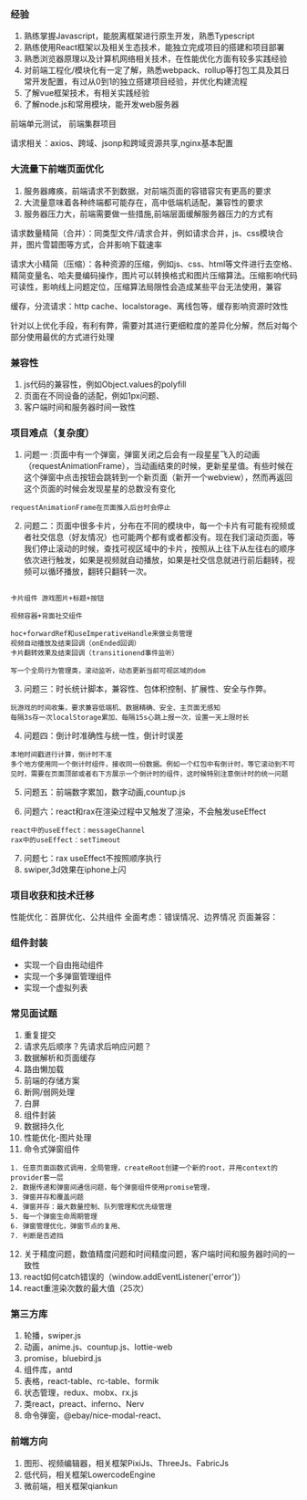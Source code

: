 ### 经验
1. 熟练掌握Javascript，能脱离框架进行原生开发，熟悉Typescript
2. 熟练使用React框架以及相关生态技术，能独立完成项目的搭建和项目部署
3. 熟悉浏览器原理以及计算机网络相关技术，在性能优化方面有较多实践经验
4. 对前端工程化/模块化有一定了解，熟悉webpack、rollup等打包工具及其日常开发配置，有过从0到1的独立搭建项目经验，并优化构建流程
5. 了解vue框架技术，有相关实践经验
6. 了解node.js和常用模块，能开发web服务器

前端单元测试，
前端集群项目

请求相关：axios、跨域、jsonp和跨域资源共享,nginx基本配置

### 大流量下前端页面优化

1. 服务器瘫痪，前端请求不到数据，对前端页面的容错容灾有更高的要求
2. 大流量意味着各种终端都可能存在，高中低端机适配，兼容性的要求
3. 服务器压力大，前端需要做一些措施,前端层面缓解服务器压力的方式有

请求数量精简（合并）：同类型文件/请求合并，例如请求合并，js、css模块合并，图片雪碧图等方式，合并影响下载速率

请求大小精简（压缩）：各种资源的压缩，例如js、css、html等文件进行去空格、精简变量名、哈夫曼编码操作，图片可以转换格式和图片压缩算法。压缩影响代码可读性，影响线上问题定位，压缩算法局限性会造成某些平台无法使用，兼容

缓存，分流请求：http cache、localstorage、离线包等，缓存影响资源时效性

针对以上优化手段，有利有弊，需要对其进行更细粒度的差异化分解，然后对每个部分使用最优的方式进行处理

### 兼容性
1. js代码的兼容性，例如Object.values的polyfill
2. 页面在不同设备的适配，例如1px问题、
3. 客户端时间和服务器时间一致性

### 项目难点（复杂度）

1. 问题一 :页面中有一个弹窗，弹窗关闭之后会有一段星星飞入的动画（requestAnimationFrame），当动画结束的时候，更新星星值。有些时候在这个弹窗中点击按钮会跳转到一个新页面（新开一个webview），然而再返回这个页面的时候会发现星星的总数没有变化
```
requestAnimationFrame在页面推入后台时会停止
```

2. 问题二：页面中很多卡片，分布在不同的模块中，每一个卡片有可能有视频或者社交信息（好友情况）也可能两个都有或者都没有。现在我们滚动页面，等我们停止滚动的时候，查找可视区域中的卡片，按照从上往下从左往右的顺序依次进行触发，如果是视频就自动播放，如果是社交信息就进行前后翻转，视频可以循环播放，翻转只翻转一次。
```

卡片组件 游戏图片+标题+按钮

视频容器+背面社交组件

hoc+forwardRef和useImperativeHandle来做业务管理
视频自动播放及结束回调（onEnded回调）
卡片翻转效果及结束回调（transitionend事件监听）

写一个全局行为管理类，滚动监听，动态更新当前可视区域的dom
```
3. 问题三：时长统计脚本，兼容性、包体积控制、扩展性、安全与作弊。
```
玩游戏的时间收集，要求兼容低端机、数据精确、安全、主页面无感知
每隔3s存一次localStorage累加、每隔15s心跳上报一次，设置一天上限时长
```

4. 问题四：倒计时准确性与统一性，倒计时误差
```
本地时间戳进行计算，倒计时不准
多个地方使用同一个倒计时组件，接收同一份数据。例如一个红包中有倒计时，等它滚动到不可见时，需要在页面顶部或者右下方展示一个倒计时的组件，这时候特别注意倒计时的统一问题
```

5. 问题五：前端数字累加，数字动画,countup.js

6. 问题六：react和rax在渲染过程中又触发了渲染，不会触发useEffect
```
react中的useEffect：messageChannel
rax中的useEffect：setTimeout
```

7. 问题七：rax useEffect不按照顺序执行
8. swiper,3d效果在iphone上闪

### 项目收获和技术迁移
性能优化：首屏优化、公共组件
全面考虑：错误情况、边界情况
页面兼容：

### 组件封装
- 实现一个自由拖动组件
- 实现一个多弹窗管理组件
- 实现一个虚拟列表

### 常见面试题
1. 重复提交
2. 请求先后顺序？先请求后响应问题？
3. 数据解析和页面缓存
4. 路由懒加载
5. 前端的存储方案
6. 断网/弱网处理
7. 白屏
8. 组件封装
9. 数据持久化
10. 性能优化-图片处理
11. 命令式弹窗组件
```
1. 任意页面函数式调用，全局管理，createRoot创建一个新的root，并用context的provider套一层
2. 数据传递和弹窗间通信问题，每个弹窗组件使用promise管理，
3. 弹窗并存和覆盖问题
4. 弹窗并存：最大数量控制、队列管理和优先级管理
5. 每一个弹窗生命周期管理
6. 弹窗管理优化，弹窗节点的复用、
7. 判断是否遮挡
```
12. 关于精度问题，数值精度问题和时间精度问题，客户端时间和服务器时间的一致性
13. react如何catch错误的（window.addEventListener('error')）
14. react重渲染次数的最大值（25次）

### 第三方库
1. 轮播，swiper.js
2. 动画，anime.js、countup.js、lottie-web
3. promise，bluebird.js
4. 组件库，antd
5. 表格，react-table、rc-table、formik
6. 状态管理，redux、mobx、rx.js
7. 类react，preact、inferno、Nerv
8. 命令弹窗，@ebay/nice-modal-react、


### 前端方向
1. 图形、视频编辑器，相关框架PixiJs、ThreeJs、FabricJs
2. 低代码，相关框架LowercodeEngine
3. 微前端，相关框架qiankun